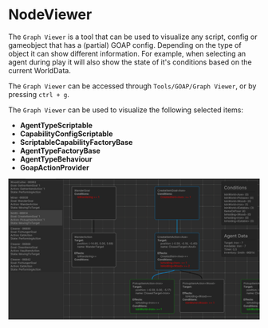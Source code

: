 ﻿# NodeViewer
The `Graph Viewer` is a tool that can be used to visualize any script, config or gameobject that has a (partial) GOAP config. Depending on the type of object it can show different information. For example, when selecting an agent during play it will also show the state of it's conditions based on the current WorldData.

The `Graph Viewer` can be accessed through `Tools/GOAP/Graph Viewer`, or by pressing `ctrl + g`.

The `Graph Viewer` can be used to visualize the following selected items:

- **AgentTypeScriptable**
- **CapabilityConfigScriptable**
- **ScriptableCapabilityFactoryBase**
- **AgentTypeFactoryBase**
- **AgentTypeBehaviour**
- **GoapActionProvider**

![Screenshot of NodeViewer](../images/goap-viewer.png)